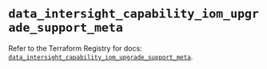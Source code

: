 # `data_intersight_capability_iom_upgrade_support_meta`

Refer to the Terraform Registry for docs: [`data_intersight_capability_iom_upgrade_support_meta`](https://registry.terraform.io/providers/ciscodevnet/intersight/1.0.71/docs/data-sources/capability_iom_upgrade_support_meta).
